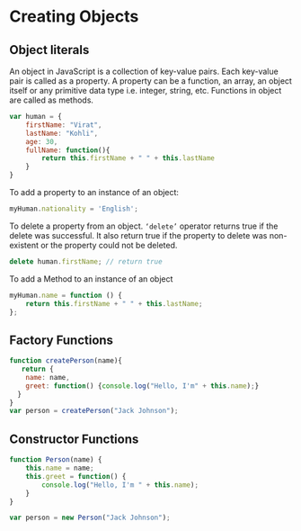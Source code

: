 # Creating Objects

## Object literals

An object in JavaScript is a collection of key-value pairs. Each key-value pair is called as a property. A property can be a function, an array, an object itself or any primitive data type i.e. integer, string, etc. Functions in object are called as methods.

```Javascript
var human = {
    firstName: "Virat",
    lastName: "Kohli",
    age: 30,
    fullName: function(){
        return this.firstName + " " + this.lastName
    }
}
```

To add a property to an instance of an object:

```Javascript
myHuman.nationality = 'English';
```

To delete a property from an object. `‘delete’` operator returns true if the delete was successful. It also return true if the property to delete was non-existent or the property could not be deleted.

```Javascript
delete human.firstName; // return true
```

To add a Method to an instance of an object

```Javascript
myHuman.name = function () {
    return this.firstName + " " + this.lastName;
};
```

## Factory Functions

```Javascript
function createPerson(name){
   return {
    name: name,
    greet: function() {console.log("Hello, I'm" + this.name);}
  }
}
var person = createPerson("Jack Johnson");
```

## Constructor Functions

```Javascript
function Person(name) {
    this.name = name;
    this.greet = function() {
        console.log("Hello, I'm " + this.name);
    }
}

var person = new Person("Jack Johnson");
```
